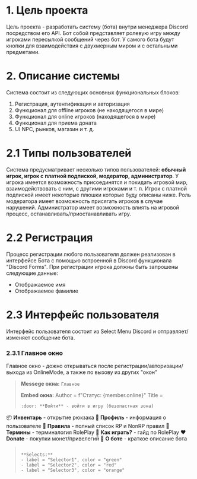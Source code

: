 # 1. Цель проекта
Цель проекта - разработать систему (бота) внутри менеджера Discord посредством его API. Бот собой представляет ролевую игру между игроками пересылкой сообщений через бот. У самого бота будут кнопки для взаимодействия с двухмерным миром и с остальными предметами.
# 2. Описание системы
Система состоит из следующих основных функциональных блоков:
1. Регистрация, аутентификация и авторизация
2. Функционал для offline игроков (не находящегося в мире)
3. Функционал для online игроков (находящегося в мире)
4. Функционал для приема доната
5. UI NPC, рынков, магазин и т. д.

# 2.1 Типы пользователей
Система предусматривает несколько типов пользователей: **обычный игрок, игрок с платной подпиской, модератор, администратор**.
У игрока имеется возможность присоединятся и покидать игровой мир, взаимодействовать с ним, с другими игроками и т. п.
Игрок с платной подпиской имеет некоторые плюшки которые буду описаны ниже.
Роль модератора имеет возможность присягать игроков в случае нарушений.
Администратор имеет возможность влиять на игровой процесс, останавливать/приостанавливать игру.

# 2.2 Регистрация
Процесс регистрации любого пользователя должен реализован в интерфейсе Бота с помощью встроенной в Discord функционала "Discord Forms". При регистрации игрока должны быть запрошены следующие данные:
- Отображаемое имя
- Отображаемое фамилие

# 2.3 Интерфейс пользователя
Интерфейс пользователя состоит из Select Menu Discord и отправляет/изменяет сообщение бота.

### 2.3.1 Главное окно
Главное окно - дожно открываться после регистрации/авторизации/выхода из OnlineMode, а также по вызову из других "окон"

>**Messege окна:**
>```Главное```
>
>**Embed окна:**
> Author = f"Статус: {member.online}"
> Title = 
>```
>:door: **Войти** - войти в игру (безопастная зона)
:package: **Инвентарь** - открытие рюкзака
:bust_in_silhouette: **Профиль** - информация о пользователе
:notebook_with_decorative_cover: **Правила** - полный список RP и NonRP правил
:page_with_curl: **Термины** - терминалогия RolePlay
:bookmark: **Как играть?** - гайд по RolePlay
:heart: **Donate** - покупки монет/привелегий
:robot: **О боте** - краткое описание бота
>```
>
>**Selects:**
>- label = "Selector1", color = "green"
>- label = "Selector2", color = "red"
>- label = "Selector3", color = "orange"
